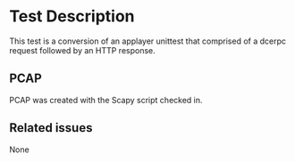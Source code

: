 # Test Description

This test is a conversion of an applayer unittest that comprised of a dcerpc
request followed by an HTTP response.

## PCAP

PCAP was created with the Scapy script checked in.

## Related issues

None
